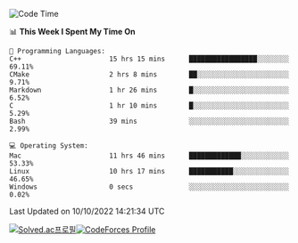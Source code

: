 
<!--START_SECTION:waka-->
![Code Time](http://img.shields.io/badge/Code%20Time-2%2C047%20hrs%2053%20mins-blue)

📊 **This Week I Spent My Time On** 

```text
💬 Programming Languages: 
C++                      15 hrs 15 mins      █████████████████░░░░░░░░   69.11% 
CMake                    2 hrs 8 mins        ██░░░░░░░░░░░░░░░░░░░░░░░   9.71% 
Markdown                 1 hr 26 mins        █░░░░░░░░░░░░░░░░░░░░░░░░   6.52% 
C                        1 hr 10 mins        █░░░░░░░░░░░░░░░░░░░░░░░░   5.29% 
Bash                     39 mins             ░░░░░░░░░░░░░░░░░░░░░░░░░   2.99%

💻 Operating System: 
Mac                      11 hrs 46 mins      █████████████░░░░░░░░░░░░   53.33% 
Linux                    10 hrs 17 mins      ███████████░░░░░░░░░░░░░░   46.65% 
Windows                  0 secs              ░░░░░░░░░░░░░░░░░░░░░░░░░   0.02%

```


 Last Updated on 10/10/2022 14:21:34 UTC
<!--END_SECTION:waka-->
[![Solved.ac프로필](http://mazassumnida.wtf/api/generate_badge?boj=hckim96)](https://solved.ac/hckim96)[![CodeForces Profile](https://cf.leed.at?id=hckim96)](https://codeforces.com/profile/hckim96)
